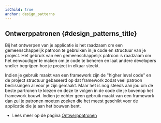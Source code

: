 ```yaml
---
isChild: true
anchor: design_patterns
---
```


## Ontwerppatronen {#design_patterns_title}

Bij het ontwerpen van je applicatie is het raadzaam om een gemeenschappelijk patroon te gebruiken in je code en structuur 
van je project. Het gebruik van een gemeenschappelijk patroon is raadzaam om het eenvoudiger te maken om je code te beheren
en laat andere developers sneller begrijpen hoe je project in elkaar steekt.

Indien je gebruik maakt van een framework zijn de "higher level code" en de project structuur gebaseerd op dat framework zodat
veel patroon beslissingen al voor je zijn gemaakt. Maar het is nog steeds aan jou om de beste partronen te kiezen en deze te volgen
in de code die je bovenop het framework bouwt. Indien je echter geen gebruik maakt van een framework dan zul je patronen
moeten zoeken die het meest geschikt voor de applicatie die je aan het bouwen bent.

* Lees meer op de pagina [Ontwerppatronen](/pages/Design-Patterns.html)
